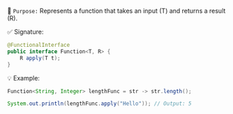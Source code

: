 📌 `Purpose:`
Represents a function that takes an input (T) and returns a result (R).

✅ Signature:
```java 
@FunctionalInterface
public interface Function<T, R> {
    R apply(T t);
}

```

💡 Example:
```java
Function<String, Integer> lengthFunc = str -> str.length();

System.out.println(lengthFunc.apply("Hello")); // Output: 5

```
